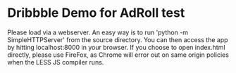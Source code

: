 # Dribbble Demo for AdRoll test

Please load via a webserver. An easy way is to run 'python -m SimpleHTTPServer' from the source directory. You can then
access the app by hitting localhost:8000 in your browser.
If you choose to open index.html directly, please use FireFox, as Chrome will error out on same origin
policies when the LESS JS compiler runs.